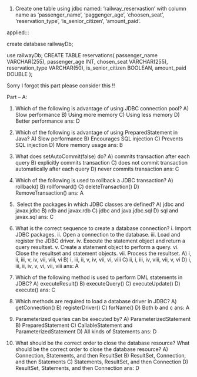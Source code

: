 1. Create one table using jdbc named: ‘railway_reservastion’ with column name as
   ‘passenger_name’, ‘paggenger_age’, ‘choosen_seat’, ‘reservation_type’,
   ‘is_senior_citizen’, ‘amount_paid’.

applied:::

create database railwayDb;

use railwayDb;
CREATE TABLE reservations(
passenger_name VARCHAR(255),
passenger_age INT,
chosen_seat VARCHAR(255),
reservation_type VARCHAR(50),
is_senior_citizen BOOLEAN,
amount_paid DOUBLE
);


Sorry I forgot this part please consider this !!

Part – A:

1. Which of the following is advantage of using JDBC connection pool?
   A) Slow performance
   B) Using more memory
   C) Using less memory
   D) Better performance
   ans: D


2. Which of the following is advantage of using PreparedStatement in Java?
   A) Slow performance
   B) Encourages SQL injection
   C) Prevents SQL injection
   D) More memory usage
   ans: B


3. What does setAutoCommit(false) do?
   A) commits transaction after each query
   B) explicitly commits transaction
   C) does not commit transaction automatically after each query
   D) never commits transaction
   ans: C

4. Which of the following is used to rollback a JDBC transaction?
   A) rollback()
   B) rollforward()
   C) deleteTransaction()
   D) RemoveTransaction()
   ans: A

5.  Select the packages in which JDBC classes are defined?
   A) jdbc and javax.jdbc
   B) rdb and javax.rdb
   C) jdbc and java.jdbc.sql
   D) sql and javax.sql
   ans: C


6. What is the correct sequence to create a database connection?
   i. Import JDBC packages.
   ii. Open a connection to the database.
   iii. Load and register the JDBC driver.
   iv. Execute the statement object and return a query resultset.
   v. Create a statement object to perform a query.
   vi. Close the resultset and statement objects.
   vii. Process the resultset.
   A) i, ii, iii, v, iv, vii, viii, vi
   B) i, iii, ii, v, iv, vii, vi, viii
   C) ii, i, iii, iv, viii, vii, v, vi
   D) i, iii, ii, iv, v, vi, vii, viii
   ans: A


7. Which of the following method is used to perform DML statements in JDBC?
   A) executeResult()
   B) executeQuery()
   C) executeUpdate()
   D) execute()
   ans: C

8. Which methods are required to load a database driver in JDBC?
   A) getConnection()
   B) registerDriver()
   C) forName()
   D) Both b and c
   ans: A


9. Parameterized queries can be executed by?
   A) ParameterizedStatement
   B) PreparedStatement
   C) CallableStatement and ParameterizedStatement
   D) All kinds of Statements
   ans: D

10. What should be the correct order to close the database resource? What should
    be the correct order to close the database resource?
    A) Connection, Statements, and then ResultSet
    B) ResultSet, Connection, and then Statements
    C) Statements, ResultSet, and then Connection
    D) ResultSet, Statements, and then Connection
    ans: D 

